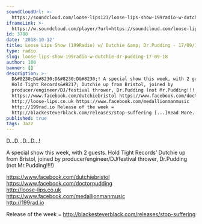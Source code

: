 ```yaml
---
soundCloudUrl: >-
  https://soundcloud.com/loose-lips123/loose-lips-show-199radio-w-dutchie-drpudding-170918
iframeLink: >-
  https://w.soundcloud.com/player/?url=https://soundcloud.com/loose-lips123/loose-lips-show-199radio-w-dutchie-drpudding-170918&color=00aabb&auto_play=false&hide_related=false&show_comments=true&show_user=true&show_reposts=false
id: 3788
date: '2018-10-12'
title: Loose Lips Show (199Radio) w/ Dutchie &amp; Dr.Pudding - 17/09/18 - Loose Lips
type: radio
slug: loose-lips-show-199radio-w-dutchie-dr-pudding-17-09-18
author: 100
banner: []
description: >-
  D&#8230;D&#8230;D&#8230;D&#8230;! A special show this week, with 2 guests.
  Hold Tight Records&#8217; Dutchie up from Bristol, joined by
  producer/engineer/DJ/festival thrower, Dr.Pudding (not Mr.Pudding!!!!)
  https://www.facebook.com/dutchiebristol https://www.facebook.com/doctorpudding
  http://loose-lips.co.uk https://www.facebook.com/medallionmanmusic
  http://199rad.io Release of the week =
  http://blackesteverblack.com/releases/stop-suffering [...]Read More...
published: true
tags: Jazz
---
```

D…D…D…D…!

A special show this week, with 2 guests. Hold Tight Records’ Dutchie up from Bristol, joined by producer/engineer/DJ/festival thrower, Dr.Pudding (not Mr.Pudding!!!!)

https://www.facebook.com/dutchiebristol  
https://www.facebook.com/doctorpudding  
http://loose-lips.co.uk  
https://www.facebook.com/medallionmanmusic  
http://199rad.io

Release of the week = http://blackesteverblack.com/releases/stop-suffering